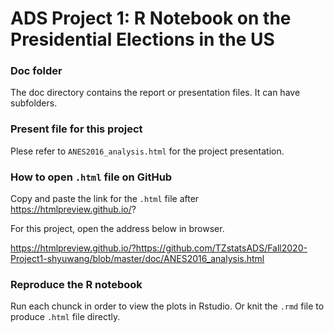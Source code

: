 # ADS Project 1:  R Notebook on the Presidential Elections in the US

### Doc folder

The doc directory contains the report or presentation files. It can have subfolders.  

### Present file for this project

Plese refer to `ANES2016_analysis.html` for the project presentation.

### How to open `.html` file on GitHub

Copy and paste the link for the `.html` file after https://htmlpreview.github.io/?

For this project, open the address below in browser.

https://htmlpreview.github.io/?https://github.com/TZstatsADS/Fall2020-Project1-shyuwang/blob/master/doc/ANES2016_analysis.html


### Reproduce the R notebook

Run each chunck in order to view the plots in Rstudio. Or knit the `.rmd` file to produce `.html` file directly.
